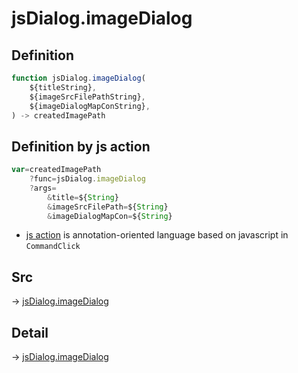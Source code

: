 # jsDialog.imageDialog

## Definition

```js.js
function jsDialog.imageDialog(
	${titleString},
	${imageSrcFilePathString},
	${imageDialogMapConString},
) -> createdImagePath
```


## Definition by js action

```js.js
var=createdImagePath
	?func=jsDialog.imageDialog
	?args=
		&title=${String}
		&imageSrcFilePath=${String}
		&imageDialogMapCon=${String}
```

- [js action](#) is annotation-oriented language based on javascript in `CommandClick`



## Src

-> [jsDialog.imageDialog](https://github.com/puutaro/CommandClick/blob/master/app/src/main/java/com/puutaro/commandclick/fragment_lib/terminal_fragment/js_interface/dialog/JsDialog.kt#L334)

## Detail

-> [jsDialog.imageDialog](https://github.com/puutaro/CommandClick/blob/master/md/developer/js_interface/details/dialog/JsDialog/imageDialog.md)
